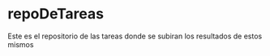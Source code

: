 # repoDeTareas
Este es el repositorio de las tareas donde se subiran los resultados de estos mismos
